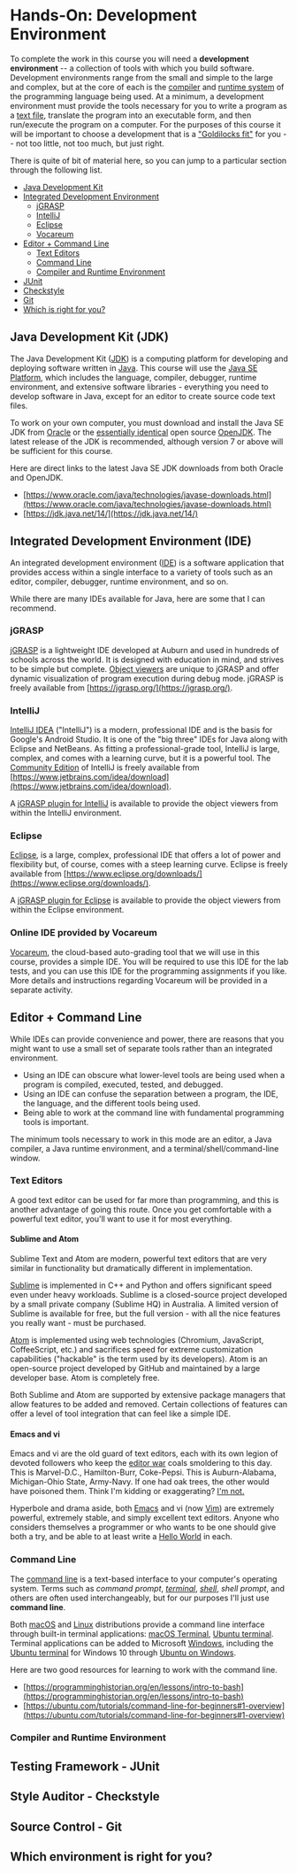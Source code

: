 # Hands-On: Development Environment

To complete the work in this course you will need a **development
environment** -- a collection of tools with which you build software.
Development environments range from the small and simple to the large and
complex, but at the core of each is the
[compiler](https://en.wikipedia.org/wiki/Compiler) and 
[runtime system](https://en.wikipedia.org/wiki/Runtime_system) of the programming
language being used. At a minimum, a development environment must provide the
tools necessary for you to write a program as a 
[text file](https://en.wikipedia.org/wiki/Text_file), translate the program into an
executable form, and then run/execute the program on a computer. For the
purposes of this course it will be important to choose a development that is a
["Goldilocks fit"](https://en.wikipedia.org/wiki/Goldilocks_principle) for you
-- not too little, not too much, but just right.

There is quite of bit of material here, so you can jump to a particular section through the following list.

- [Java Development Kit](#java-development-kit-jdk)
- [Integrated Development Environment](#integrated-development-environment-ide)
	- [jGRASP](#jgrasp)
	- [IntelliJ](#intellij)
	- [Eclipse](#eclipse)
	- [Vocareum](#online-ide-provided-by-vocareum)
- [Editor + Command Line](#editor--command-line)
	- [Text Editors](#text-editors)
	- [Command Line](#command-line)
	- [Compiler and Runtime Environment](#compiler-and-runtime-environment)
- [JUnit](#testing-framework---junit)
- [Checkstyle](#style-auditor---checkstyle)
- [Git](#source-control---git)
- [Which is right for you?](#which-environment-is-right-for-you)


## Java Development Kit (JDK)

The Java Development Kit
([JDK](https://en.wikipedia.org/wiki/Java_Development_Kit)) is a computing
platform for developing and deploying software written in
[Java](https://en.wikipedia.org/wiki/Java_(programming_language)). This course
will use the [Java SE
Platform](https://www.oracle.com/java/technologies/platform-glance.html),
which includes the language, compiler, debugger, runtime environment, and
extensive software libraries - everything you need to develop software in
Java, except for an editor to create source code text files.

To work on your own computer, you must download and install the Java SE JDK
from 
[Oracle](https://www.oracle.com/technetwork/java/javase/overview/index.html)
or the [essentially identical](https://blogs.oracle.com/java-platform-group/oracle-jdk-releases-for-java-11-and-later)
open source [OpenJDK](https://openjdk.java.net/). The latest release of the JDK is
recommended, although version 7 or above will be sufficient for this course.

Here are direct links to the latest Java SE JDK downloads from both Oracle and OpenJDK.

- [https://www.oracle.com/java/technologies/javase-downloads.html](https://www.oracle.com/java/technologies/javase-downloads.html)
- [https://jdk.java.net/14/](https://jdk.java.net/14/)

## Integrated Development Environment (IDE)

An integrated development environment
([IDE](https://en.wikipedia.org/wiki/Integrated_development_environment)) is a
software application that provides access within a single interface to a
variety of tools such as an editor, compiler, debugger, runtime environment,
and so on.

While there are many IDEs available for Java, here are some that I can recommend.

### jGRASP

[jGRASP](https://jgrasp.org/) is a lightweight IDE developed at Auburn and used in hundreds of schools across the world. It is designed with education in mind, and strives to be simple but complete. [Object viewers](https://jgrasp.org/viewers.html) are unique to jGRASP and offer dynamic visualization of program execution during debug mode. jGRASP is freely available from [https://jgrasp.org/](https://jgrasp.org/).

### IntelliJ

[IntelliJ IDEA](https://www.jetbrains.com/idea/) ("IntelliJ") is a modern,
professional IDE and is the basis for Google's Android Studio. It is one of the "big
three" IDEs for Java along with Eclipse and NetBeans. As fitting a professional-grade
tool, IntelliJ is large, complex, and comes with a learning curve, but it is a
powerful tool. 
The [Community Edition](https://www.jetbrains.org/pages/viewpage.action?pageId=983211)
of IntelliJ is freely available 
from [https://www.jetbrains.com/idea/download](https://www.jetbrains.com/idea/download).

A [jGRASP plugin for IntelliJ](https://jgrasp.org/ij_plugin.html) is available
to provide the object viewers from within the IntelliJ environment. 

### Eclipse

[Eclipse](https://www.eclipse.org/), is a large, complex, professional IDE that
offers a lot of power and flexibility but, of course, comes with a steep learning 
curve. Eclipse is freely available 
from [https://www.eclipse.org/downloads/](https://www.eclipse.org/downloads/).

A [jGRASP plugin for Eclipse](https://jgrasp.org/eclipse_plugin.html) is available
to provide the object viewers from within the Eclipse environment. 

### Online IDE provided by Vocareum

[Vocareum](https://www.vocareum.com/), the cloud-based auto-grading tool that
we will use in this course, provides a simple IDE. You will be required to use
this IDE for the lab tests, and you can use this IDE for the programming
assignments if you like. More details and instructions regarding Vocareum will be provided in a separate activity.


## Editor + Command Line

While IDEs can provide convenience and power, there are reasons that you might
want to use a small set of separate tools rather than an integrated
environment.

- Using an IDE can obscure what lower-level tools are being used when a program is compiled, executed, tested, and debugged.
- Using an IDE can confuse the separation between a program, the IDE, the language, and the different tools being used.
- Being able to work at the command line with fundamental programming tools is important.

The minimum tools necessary to work in this mode are an editor, a Java
compiler, a Java runtime environment, and a terminal/shell/command-line
window.

### Text Editors

A good text editor can be used for far more than programming, and this is
another advantage of going this route. Once you get comfortable with a
powerful text editor, you'll want to use it for most everything.

#### Sublime and Atom

Sublime Text and Atom are modern, powerful text editors that are very similar
in functionality but dramatically different in implementation. 

[Sublime](https://www.sublimetext.com/) is implemented in C++ and Python and 
offers significant speed even under heavy workloads. Sublime is a
closed-source project developed by a small private company (Sublime HQ) in
Australia. A limited version of Sublime is available for free, but the full
version - with all the nice features you really want - must be purchased.

[Atom](https://atom.io/) is implemented using web technologies  (Chromium,
JavaScript, CoffeeScript, etc.) and sacrifices speed for extreme customization
capabilities ("hackable" is the term used by its developers). Atom is an
open-source project developed by GitHub and maintained by a large developer
base. Atom is completely free.

Both Sublime and Atom are supported by extensive package managers that allow
features to be added and removed. Certain collections of features can offer a
level of tool integration that can feel like a simple IDE.

#### Emacs and vi
 
Emacs and vi are the old guard of text editors, each with its own legion of 
devoted followers who keep the [editor war](https://en.wikipedia.org/wiki/Editor_war)
coals smoldering to this day. This is Marvel-D.C., Hamilton-Burr, Coke-Pepsi. 
This is Auburn-Alabama, Michigan-Ohio State, Army-Navy. If one had oak trees, 
the other would have poisoned them. Think I'm kidding or exaggerating? 
[I'm not.](https://www.emacswiki.org/emacs/ChurchOfEmacs)

Hyperbole and drama aside, both [Emacs](https://www.gnu.org/software/emacs/) 
and vi (now [Vim](https://www.vim.org/)) are extremely powerful, 
extremely stable, and simply excellent text editors. Anyone who considers 
themselves a programmer or who wants to be one should give both a try, 
and be able to at least write a 
[Hello World](https://en.wikipedia.org/wiki/%22Hello,_World!%22_program) in each.


### Command Line

The [command line](https://en.wikipedia.org/wiki/Command-line_interface) 
is a text-based interface to your computer's operating system. Terms such as 
*command prompt*, *[terminal](https://askubuntu.com/questions/506510/what-is-the-difference-between-terminal-console-shell-and-command-line/506628#506628)*, 
*[shell](https://en.wikipedia.org/wiki/Shell_%28computing%29#Text_.28CLI.29_shells)*, 
*shell prompt*, and others are often used interchangeably, but for our purposes 
I'll just use **command line**.

Both [macOS](https://www.apple.com/macos/) and 
[Linux](https://www.linuxfoundation.org/projects/linux/) 
distributions provide a command line interface through built-in terminal applications: 
[macOS Terminal](https://support.apple.com/guide/terminal/welcome/mac), 
[Ubuntu terminal](https://ubuntu.com/tutorials/command-line-for-beginners#1-overview). 
Terminal applications can be added to 
Microsoft [Windows](https://www.microsoft.com/en-us/windows), 
including the 
[Ubuntu terminal](https://ubuntu.com/tutorials/tutorial-ubuntu-on-windows#1-overview)
for Windows 10 
through [Ubuntu on Windows](https://www.microsoft.com/en-us/p/ubuntu/9nblggh4msv6?activetab=pivot:overviewtab).

Here are two good resources for learning to work with the command line.

- [https://programminghistorian.org/en/lessons/intro-to-bash](https://programminghistorian.org/en/lessons/intro-to-bash)
- [https://ubuntu.com/tutorials/command-line-for-beginners#1-overview](https://ubuntu.com/tutorials/command-line-for-beginners#1-overview)

### Compiler and Runtime Environment


## Testing Framework - JUnit


## Style Auditor - Checkstyle


## Source Control - Git


## Which environment is right for you?


